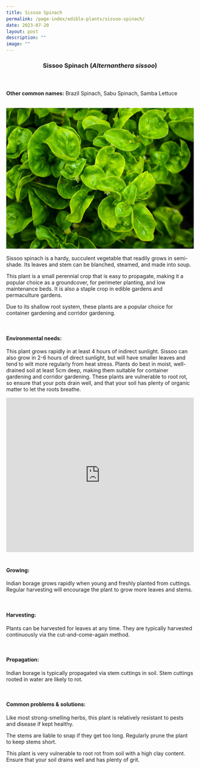 ```yaml
---
title: Sissoo Spinach
permalink: /page-index/edible-plants/sissoo-spinach/
date: 2023-07-20
layout: post
description: ""
image: ""
---
```

<header>
	<h3>Sissoo Spinach (<em>Alternanthera sissoo</em>)</h3>
</header>
	
<section>
	<p><strong>Other common names:</strong> Brazil Spinach, Sabu Spinach, Samba Lettuce</p>
	<br>
</section>

<section>
	<img title="Photo by Jacqueline Chua." src="/images/Plants/SissooSpinach_JacChua.jpg">
	
<p>Sissoo spinach is a hardy, succulent vegetable that readily grows in semi-shade. Its leaves and stem can be blanched, steamed, and made into soup.</p>
<p>This plant is a small perennial crop that is easy to propagate, making it a popular choice as a groundcover, for perimeter planting, and low maintenance beds. It is also a staple crop in edible gardens and permaculture gardens.</p>
<p>Due to its shallow root system, these plants are a popular choice for container gardening and corridor gardening.</p>       
	<br>
</section>

<section>
	<h4>Environmental needs:</h4>
	<p>This plant grows rapidly in at least 4 hours of indirect sunlight. Sissoo can also grow in 2-6 hours of direct sunlight, but will have smaller leaves and tend to wilt more regularly from heat stress. Plants do best in moist, well-drained soil at least 5cm deep, making them suitable for container gardening and corridor gardening. These plants are vulnerable to root rot, so ensure that your pots drain well, and that your soil has plenty of organic matter to let the roots breathe.</p>
	
<iframe width="100%" height="415" src="https://www.youtube.com/embed/SfuujJwcZR8" title="YouTube video player" frameborder="0" allow="accelerometer; autoplay; clipboard-write; encrypted-media; gyroscope; picture-in-picture; web-share" allowfullscreen=""></iframe>	<br>
	<br>
</section>

<section>
	<h4>Growing:</h4>
	<p>Indian borage grows rapidly when young and freshly planted from cuttings. Regular harvesting will encourage the plant to grow more leaves and stems.</p>
<br>
</section>

<section>
	<h4>Harvesting:</h4>
<p>Plants can be harvested for leaves at any time. They are typically harvested continuously via the cut-and-come-again method. </p>
	<br>
</section>

<section>
	<h4>Propagation:</h4>
	<p>Indian borage is typically propagated via stem cuttings in soil. Stem cuttings rooted in water are likely to rot.</p>
	<br>
</section>

<section>
	<h4>Common problems &amp; solutions:</h4>
<p>Like most strong-smelling herbs, this plant is relatively resistant to pests and disease if kept healthy.</p>
<p>The stems are liable to snap if they get too long. Regularly prune the plant to keep stems short. </p>
<p>This plant is very vulnerable to root rot from soil with a high clay content. Ensure that your soil drains well and has plenty of grit. </p>
<br>
</section>